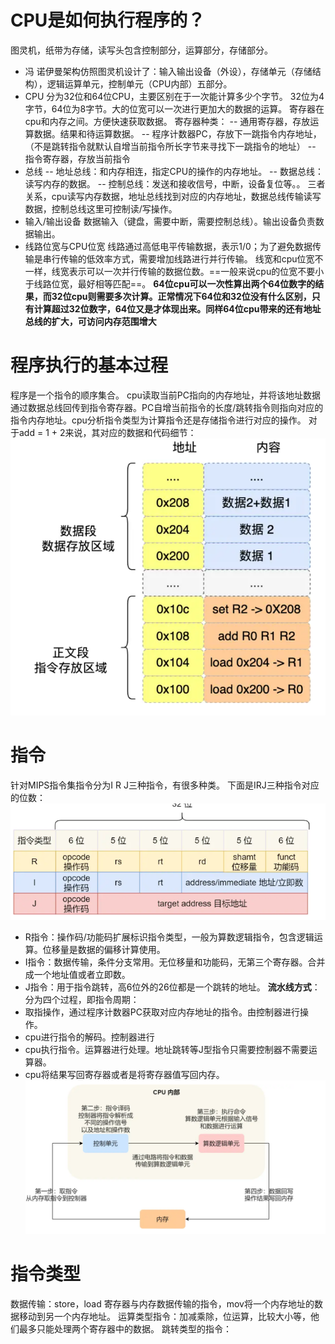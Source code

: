 # CPU是如何执行程序的？
图灵机，纸带为存储，读写头包含控制部分，运算部分，存储部分。
- 冯 诺伊曼架构仿照图灵机设计了：输入输出设备（外设），存储单元（存储结构），逻辑运算单元，控制单元（CPU内部）五部分。
- CPU
分为32位和64位CPU，主要区别在于一次能计算多少个字节。
32位为4字节，64位为8字节。大的位宽可以一次进行更加大的数据的运算。
寄存器在cpu和内存之间。方便快速获取数据。
寄存器种类：
-- 通用寄存器，存放运算数据。结果和待运算数据。
-- 程序计数器PC，存放下一跳指令内存地址，（不是跳转指令就默认自增当前指令所长字节来寻找下一跳指令的地址）
-- 指令寄存器，存放当前指令
- 总线
-- 地址总线：和内存相连，指定CPU的操作的内存地址。
-- 数据总线： 读写内存的数据。
-- 控制总线：发送和接收信号，中断，设备复位等。。
三者关系，cpu读写内存数据，地址总线找到对应的内存地址，数据总线传输读写数据，控制总线这里可控制读/写操作。
- 输入/输出设备
数据输入（键盘，需要中断，需要控制总线）。输出设备负责数据输出。
- 线路位宽与CPU位宽
线路通过高低电平传输数据，表示1/0；为了避免数据传输是串行传输的低效率方式，需要增加线路进行并行传输。
线宽和cpu位宽不一样，线宽表示可以一次并行传输的数据位数。==一般来说cpu的位宽不要小于线路位宽，最好相等匹配==。
**64位cpu可以一次性算出两个64位数字的结果，而32位cpu则需要多次计算。正常情况下64位和32位没有什么区别，只有计算超过32位数字，64位又是才体现出来。同样64位cpu带来的还有地址总线的扩大，可访问内存范围增大**
# 程序执行的基本过程
程序是一个指令的顺序集合。
cpu读取当前PC指向的内存地址，并将该地址数据通过数据总线回传到指令寄存器。PC自增当前指令的长度/跳转指令则指向对应的指令内存地址。cpu分析指令类型为计算指令还是存储指令进行对应的操作。
对于add = 1 + 2来说，其对应的数据和代码细节：
![image-20240207143340803](硬件结构和操作系统结构/image-20240207143340803.png)
# 指令
针对MIPS指令集指令分为I R J三种指令，有很多种类。
下面是IRJ三种指令对应的位数：
![image-20240207165309863](硬件结构和操作系统结构/image-20240207165309863.png)
- R指令：操作码/功能码扩展标识指令类型，一般为算数逻辑指令，包含逻辑运算。位移量是数据的偏移计算使用。
- I指令：数据传输，条件分支常用。无位移量和功能码，无第三个寄存器。合并成一个地址值或者立即数。
- J指令：用于指令跳转，高6位外的26位都是一个跳转的地址。
**流水线方式**：
分为四个过程，即指令周期：
- 取指操作，通过程序计数器PC获取对应内存地址的指令。由控制器进行操作。
- cpu进行指令的解码。控制器进行
- cpu执行指令。运算器进行处理。地址跳转等J型指令只需要控制器不需要运算器。
- cpu将结果写回寄存器或者是将寄存器值写回内存。
![image-20240220183808744](硬件结构和操作系统结构/image-20240220183808744.png)
# 指令类型
数据传输：store，load 寄存器与内存数据传输的指令，mov将一个内存地址的数据移动到另一个内存地址。
运算类型指令：加减乘除，位运算，比较大小等，他们最多只能处理两个寄存器中的数据。
跳转类型的指令：